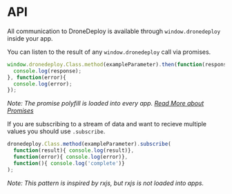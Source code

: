# API
All communication to DroneDeploy is available through `window.dronedeploy` inside your app. 

You can listen to the result of any `window.dronedeploy` call via promises.

```javascript
window.dronedeploy.Class.method(exampleParameter).then(function(response){
  console.log(response);
}, function(error){
  console.log(error);
});
```

*Note: The promise polyfill is loaded into every app. [Read More about Promises](https://developer.mozilla.org/en-US/docs/Web/JavaScript/Reference/Global_Objects/Promise)*

If you are subscribing to a stream of data and want to recieve multiple values you should use `.subscribe`. 

```javascript
dronedeploy.Class.method(exampleParameter).subscribe(
  function(result){ console.log(result)},
  function(error){ console.log(error)},
  function(){ console.log('complete')}
); 
```

*Note: This pattern is inspired by rxjs, but rxjs is not loaded into apps.*